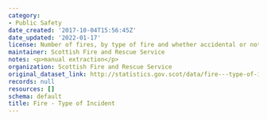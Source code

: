 ```yaml
---
category:
- Public Safety
date_created: '2017-10-04T15:56:45Z'
date_updated: '2022-01-17'
license: Number of fires, by type of fire and whether accidental or not
maintainer: Scottish Fire and Rescue Service
notes: <p>manual extraction</p>
organization: Scottish Fire and Rescue Service
original_dataset_link: http://statistics.gov.scot/data/fire---type-of-incident
records: null
resources: []
schema: default
title: Fire - Type of Incident
---
```

